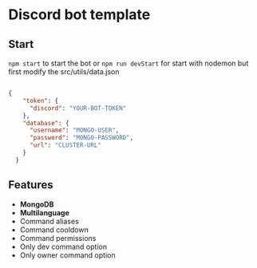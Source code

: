 # Discord bot template

## Start
`npm start` to start the bot or `npm run devStart` for start with nodemon
but first modify the src/utils/data.json

```json

{
    "token": {
      "discord": "YOUR-BOT-TOKEN"
    },
    "database": {
      "username": "MONGO-USER",
      "password": "MONGO-PASSWORD",
      "url": "CLUSTER-URL"
    }
  }
```

## Features
  - **MongoDB**
  - **Multilanguage**
  - Command aliases
  - Command cooldown
  - Command permissions
  - Only dev command option
  - Only owner command option
